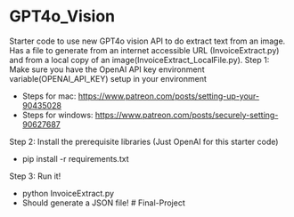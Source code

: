 # GPT4o_Vision

Starter code to use new GPT4o vision API to do extract text from an image. Has a file to generate from an internet accessible URL (InvoiceExtract.py) and from a local copy of an image(InvoiceExtract_LocalFile.py).
Step 1: Make sure you have the OpenAI API key environment variable(OPENAI_API_KEY) setup in your environment

- Steps for mac: https://www.patreon.com/posts/setting-up-your-90435028
- Steps for windows: https://www.patreon.com/posts/securely-setting-90627687

Step 2: Install the prerequisite libraries (Just OpenAI for this starter code)

- pip install -r requirements.txt

Step 3: Run it!

- python InvoiceExtract.py
- Should generate a JSON file!
#   F i n a l - P r o j e c t  
 